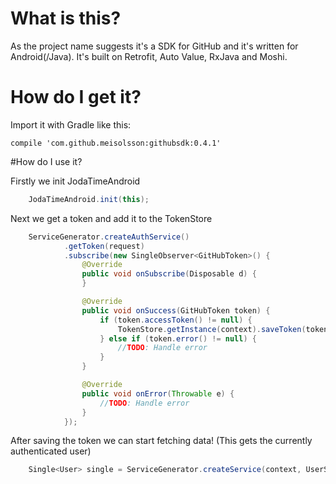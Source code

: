 # What is this?

As the project name suggests it's a SDK for GitHub and it's written for Android(/Java). It's built on Retrofit, Auto Value, RxJava and Moshi.

# How do I get it?

Import it with Gradle like this:

<code>compile 'com.github.meisolsson:githubsdk:0.4.1'</code>

#How do I use it?

Firstly we init JodaTimeAndroid
```java
    JodaTimeAndroid.init(this);
```

Next we get a token and add it to the TokenStore
```java
    ServiceGenerator.createAuthService()
            .getToken(request)
            .subscribe(new SingleObserver<GitHubToken>() {
                @Override
                public void onSubscribe(Disposable d) {
                }

                @Override
                public void onSuccess(GitHubToken token) {
                    if (token.accessToken() != null) {
                        TokenStore.getInstance(context).saveToken(token);
                    } else if (token.error() != null) {
                        //TODO: Handle error
                    }
                }

                @Override
                public void onError(Throwable e) {
                    //TODO: Handle error
                }
            });
```

After saving the token we can start fetching data! (This gets the currently authenticated user)
```java
    Single<User> single = ServiceGenerator.createService(context, UserService.class).getUser();
```
